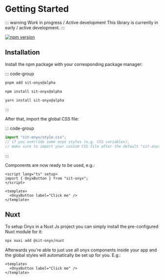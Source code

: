 # Getting Started

::: warning Work in progress / Active development
This library is currently in early / active development.
:::

<div class="hide-external-link">

[![npm version](https://badge.fury.io/js/sit-onyx.svg)](https://www.npmjs.com/package/sit-onyx)

</div>

## Installation

Install the npm package with your corresponding package manager:

::: code-group

```sh [pnpm]
pnpm add sit-onyx@alpha
```

```sh [npm]
npm install sit-onyx@alpha
```

```sh [yarn]
yarn install sit-onyx@alpha
```

:::

After that, import the global CSS file:

::: code-group

```ts [main.ts]
import "sit-onyx/style.css";
// if you override some onyx styles (e.g. CSS variables),
// make sure to import your custom CSS file after the default "sit-onyx/style.css"
```

:::

Components are now ready to be used, e.g.:

```vue
<script lang="ts" setup>
import { OnyxButton } from "sit-onyx";
</script>

<template>
  <OnyxButton label="Click me" />
</template>
```

## Nuxt

To setup Onyx in a Nuxt Js project you can simply install the pre-configured Nuxt module for it:

```sh [npm]
npx nuxi add @sit-onyx/nuxt
```

Afterwards you're able to just use all onyx components inside your app and the global styles will automatically be set up for you. E.g.:

```vue
<template>
  <OnyxButton label="Click me" />
</template>
```
